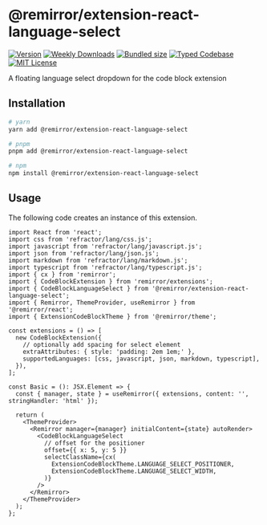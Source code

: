 # @remirror/extension-react-language-select

[![Version][version]][npm] [![Weekly Downloads][downloads-badge]][npm] [![Bundled size][size-badge]][size] [![Typed Codebase][typescript]](#) [![MIT License][license]](#)

[version]: https://flat.badgen.net/npm/v/@remirror/extension-react-language-select
[npm]: https://npmjs.com/package/@remirror/extension-react-language-select
[license]: https://flat.badgen.net/badge/license/MIT/purple
[size]: https://bundlephobia.com/result?p=@remirror/extension-react-language-select
[size-badge]: https://flat.badgen.net/bundlephobia/minzip/@remirror/extension-react-language-select
[typescript]: https://flat.badgen.net/badge/icon/TypeScript?icon=typescript&label
[downloads-badge]: https://badgen.net/npm/dw/@remirror/extension-react-language-select/red?icon=npm

A floating language select dropdown for the code block extension

## Installation

```bash
# yarn
yarn add @remirror/extension-react-language-select

# pnpm
pnpm add @remirror/extension-react-language-select

# npm
npm install @remirror/extension-react-language-select
```

## Usage

The following code creates an instance of this extension.

```tsx
import React from 'react';
import css from 'refractor/lang/css.js';
import javascript from 'refractor/lang/javascript.js';
import json from 'refractor/lang/json.js';
import markdown from 'refractor/lang/markdown.js';
import typescript from 'refractor/lang/typescript.js';
import { cx } from 'remirror';
import { CodeBlockExtension } from 'remirror/extensions';
import { CodeBlockLanguageSelect } from '@remirror/extension-react-language-select';
import { Remirror, ThemeProvider, useRemirror } from '@remirror/react';
import { ExtensionCodeBlockTheme } from '@remirror/theme';

const extensions = () => [
  new CodeBlockExtension({
    // optionally add spacing for select element
    extraAttributes: { style: 'padding: 2em 1em;' },
    supportedLanguages: [css, javascript, json, markdown, typescript],
  }),
];

const Basic = (): JSX.Element => {
  const { manager, state } = useRemirror({ extensions, content: '', stringHandler: 'html' });

  return (
    <ThemeProvider>
      <Remirror manager={manager} initialContent={state} autoRender>
        <CodeBlockLanguageSelect
          // offset for the positioner
          offset={{ x: 5, y: 5 }}
          selectClassName={cx(
            ExtensionCodeBlockTheme.LANGUAGE_SELECT_POSITIONER,
            ExtensionCodeBlockTheme.LANGUAGE_SELECT_WIDTH,
          )}
        />
      </Remirror>
    </ThemeProvider>
  );
};
```
